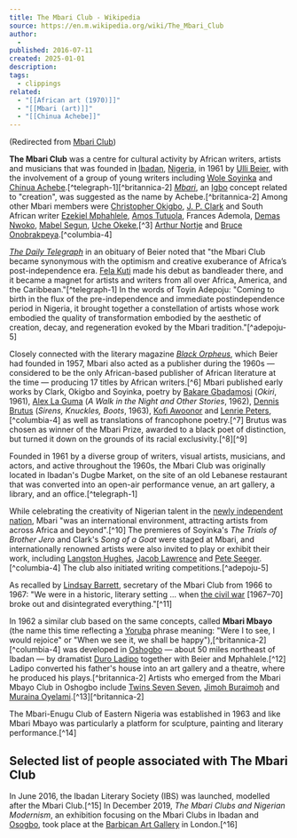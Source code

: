 ```yaml
---
title: The Mbari Club - Wikipedia
source: https://en.m.wikipedia.org/wiki/The_Mbari_Club
author:
  - 
published: 2016-07-11
created: 2025-01-01
description:
tags:
  - clippings
related:
  - "[[African art (1970)]]"
  - "[[Mbari (art)]]"
  - "[[Chinua Achebe]]"
---
```

(Redirected from [Mbari Club](https://en.m.wikipedia.org/w/index.php?title=Mbari_Club&redirect=no "Mbari Club"))

**The Mbari Club** was a centre for cultural activity by African writers, artists and musicians that was founded in [Ibadan](https://en.m.wikipedia.org/wiki/Ibadan "Ibadan"), [Nigeria](https://en.m.wikipedia.org/wiki/Nigeria "Nigeria"), in 1961 by [Ulli Beier](https://en.m.wikipedia.org/wiki/Ulli_Beier "Ulli Beier"), with the involvement of a group of young writers including [Wole Soyinka](https://en.m.wikipedia.org/wiki/Wole_Soyinka "Wole Soyinka") and [Chinua Achebe](https://en.m.wikipedia.org/wiki/Chinua_Achebe "Chinua Achebe").[^telegraph-1][^britannica-2] *[Mbari](https://en.m.wikipedia.org/wiki/Mbari_\(art\) "Mbari (art)")*, an [Igbo](https://en.m.wikipedia.org/wiki/Igbo_language "Igbo language") concept related to "creation", was suggested as the name by Achebe.[^britannica-2] Among other Mbari members were [Christopher Okigbo](https://en.m.wikipedia.org/wiki/Christopher_Okigbo "Christopher Okigbo"), [J. P. Clark](https://en.m.wikipedia.org/wiki/J._P._Clark "J. P. Clark") and South African writer [Ezekiel Mphahlele](https://en.m.wikipedia.org/wiki/Ezekiel_Mphahlele "Ezekiel Mphahlele"), [Amos Tutuola](https://en.m.wikipedia.org/wiki/Amos_Tutuola "Amos Tutuola"), Frances Ademola, [Demas Nwoko](https://en.m.wikipedia.org/wiki/Demas_Nwoko "Demas Nwoko"), [Mabel Segun](https://en.m.wikipedia.org/wiki/Mabel_Segun "Mabel Segun"), [Uche Okeke](https://en.m.wikipedia.org/wiki/Uche_Okeke "Uche Okeke"),[^3] [Arthur Nortje](https://en.m.wikipedia.org/wiki/Arthur_Nortje "Arthur Nortje") and [Bruce Onobrakpeya](https://en.m.wikipedia.org/wiki/Bruce_Onobrakpeya "Bruce Onobrakpeya").[^columbia-4]

*[The Daily Telegraph](https://en.m.wikipedia.org/wiki/The_Daily_Telegraph "The Daily Telegraph")* in an obituary of Beier noted that "the Mbari Club became synonymous with the optimism and creative exuberance of Africa’s post-independence era. [Fela Kuti](https://en.m.wikipedia.org/wiki/Fela_Kuti "Fela Kuti") made his debut as bandleader there, and it became a magnet for artists and writers from all over Africa, America, and the Caribbean."[^telegraph-1] In the words of Toyin Adepoju: "Coming to birth in the flux of the pre-independence and immediate postindependence period in Nigeria, it brought together a constellation of artists whose work embodied the quality of transformation embodied by the aesthetic of creation, decay, and regeneration evoked by the Mbari tradition."[^adepoju-5]

Closely connected with the literary magazine *[Black Orpheus](https://en.m.wikipedia.org/wiki/Black_Orpheus_\(magazine\) "Black Orpheus (magazine)")*, which Beier had founded in 1957, Mbari also acted as a publisher during the 1960s — considered to be the only African-based publisher of African literature at the time — producing 17 titles by African writers.[^6] Mbari published early works by Clark, Okigbo and Soyinka, poetry by [Bakare Gbadamosi](https://en.m.wikipedia.org/wiki/Bakare_Gbadamosi "Bakare Gbadamosi") (*Okiri*, 1961), [Alex La Guma](https://en.m.wikipedia.org/wiki/Alex_La_Guma "Alex La Guma") (*A Walk in the Night and Other Stories*, 1962), [Dennis Brutus](https://en.m.wikipedia.org/wiki/Dennis_Brutus "Dennis Brutus") (*Sirens, Knuckles, Boots*, 1963), [Kofi Awoonor](https://en.m.wikipedia.org/wiki/Kofi_Awoonor "Kofi Awoonor") and [Lenrie Peters](https://en.m.wikipedia.org/wiki/Lenrie_Peters "Lenrie Peters"),[^columbia-4] as well as translations of francophone poetry.[^7] Brutus was chosen as winner of the Mbari Prize, awarded to a black poet of distinction, but turned it down on the grounds of its racial exclusivity.[^8][^9]

Founded in 1961 by a diverse group of writers, visual artists, musicians, and actors, and active throughout the 1960s, the Mbari Club was originally located in Ibadan's Dugbe Market, on the site of an old Lebanese restaurant that was converted into an open-air performance venue, an art gallery, a library, and an office.[^telegraph-1]

While celebrating the creativity of Nigerian talent in the [newly independent nation](https://en.m.wikipedia.org/wiki/History_of_Nigeria#Independence "History of Nigeria"), Mbari "was an international environment, attracting artists from across Africa and beyond".[^10] The premieres of Soyinka's *The Trials of Brother Jero* and Clark's *Song of a Goat* were staged at Mbari, and internationally renowned artists were also invited to play or exhibit their work, including [Langston Hughes](https://en.m.wikipedia.org/wiki/Langston_Hughes "Langston Hughes"), [Jacob Lawrence](https://en.m.wikipedia.org/wiki/Jacob_Lawrence "Jacob Lawrence") and [Pete Seeger](https://en.m.wikipedia.org/wiki/Pete_Seeger "Pete Seeger").[^columbia-4] The club also initiated writing competitions.[^adepoju-5]

As recalled by [Lindsay Barrett](https://en.m.wikipedia.org/wiki/Lindsay_Barrett "Lindsay Barrett"), secretary of the Mbari Club from 1966 to 1967: "We were in a historic, literary setting ... when [the civil war](https://en.m.wikipedia.org/wiki/Nigerian_Civil_War "Nigerian Civil War") \[1967–70\] broke out and disintegrated everything."[^11]

In 1962 a similar club based on the same concepts, called **Mbari Mbayo** (the name this time reflecting a [Yoruba](https://en.m.wikipedia.org/wiki/Yoruba_language "Yoruba language") phrase meaning: "Were I to see, I would rejoice" or "When we see it, we shall be happy"),[^britannica-2][^columbia-4] was developed in [Oshogbo](https://en.m.wikipedia.org/wiki/Oshogbo "Oshogbo") — about 50 miles northeast of Ibadan — by dramatist [Duro Ladipo](https://en.m.wikipedia.org/wiki/Duro_Ladipo "Duro Ladipo") together with Beier and Mphahlele.[^12] Ladipo converted his father's house into an art gallery and a theatre, where he produced his plays.[^britannica-2] Artists who emerged from the Mbari Mbayo Club in Oshogbo include [Twins Seven Seven](https://en.m.wikipedia.org/wiki/Twins_Seven_Seven "Twins Seven Seven"), [Jimoh Buraimoh](https://en.m.wikipedia.org/wiki/Jimoh_Buraimoh "Jimoh Buraimoh") and [Muraina Oyelami](https://en.m.wikipedia.org/wiki/Muraina_Oyelami "Muraina Oyelami").[^13][^britannica-2]

The Mbari-Enugu Club of Eastern Nigeria was established in 1963 and like Mbari Mbayo was particularly a platform for sculpture, painting and literary performance.[^14]

## Selected list of people associated with The Mbari Club

In June 2016, the Ibadan Literary Society (IBS) was launched, modelled after the Mbari Club.[^15] In December 2019, *The Mbari Clubs and Nigerian Modernism*, an exhibition focusing on the Mbari Clubs in Ibadan and [Osogbo](https://en.m.wikipedia.org/wiki/Osogbo "Osogbo"), took place at the [Barbican Art Gallery](https://en.m.wikipedia.org/wiki/Barbican_Art_Gallery "Barbican Art Gallery") in London.[^16]